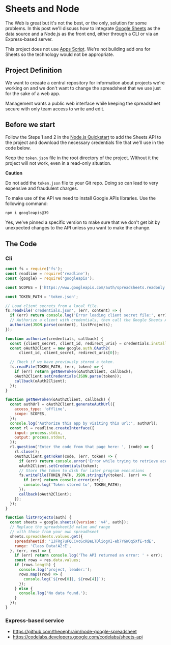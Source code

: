 # Sheets and Node

The Web is great but it's not the best, or the only, solution for some problems. In this post we'll discuss how to integrate [Google Sheets](https://www.google.com/sheets/about/) as the data source and a Node.js as the front end, either through a CLI or via an Express-based server.

This project does not use [Apps Script](https://developers.google.com/apps-script/). We're not building add ons for Sheets so the technology would not be appropriate.

## Project Definition

We want to creaate a central repository for information about projects we're working on and we don't want to change the spreadsheet that we use just for the sake of a web app.

Management wants a public web interface while keeping the spreadsheet secure with only team access to write and edit.

## Before we start


Follow the Steps 1 and 2 in the [Node.js Quickstart](https://developers.google.com/sheets/api/quickstart/nodejs) to add the Sheets API to the project and download the necessary credentials file that we'll use in the code below.

Keep the `token.json` file in the root directory of the project. WIthout it the project will not work, even in a read-only situation.

<div class="message danger">
  <p><strong>Caution</strong></p>
  <p>Do not add the <code>token.json</code> file to your Git repo. Doing so can lead to very expensive and fraudulent charges.</p>
</div>

To make use of the API we need to install Google APIs libraries. Use the following command:

```bash
npm i googleapis@39
```

Yes, we've pinned a specific version to make sure that we don't get bit by unexpected changes to the API unless you want to make the change.

## The Code



### Cli


```js
const fs = require('fs');
const readline = require('readline');
const {google} = require('googleapis');
```

```js
const SCOPES = ['https://www.googleapis.com/auth/spreadsheets.readonly'];

const TOKEN_PATH = 'token.json';
```

```js
// Load client secrets from a local file.
fs.readFile('credentials.json', (err, content) => {
  if (err) return console.log('Error loading client secret file:', err);
  // Authorize a client with credentials, then call the Google Sheets API.
  authorize(JSON.parse(content), listProjects);
});

function authorize(credentials, callback) {
  const {client_secret, client_id, redirect_uris} = credentials.installed;
  const oAuth2Client = new google.auth.OAuth2(
      client_id, client_secret, redirect_uris[0]);

  // Check if we have previously stored a token.
  fs.readFile(TOKEN_PATH, (err, token) => {
    if (err) return getNewToken(oAuth2Client, callback);
    oAuth2Client.setCredentials(JSON.parse(token));
    callback(oAuth2Client);
  });
}

function getNewToken(oAuth2Client, callback) {
  const authUrl = oAuth2Client.generateAuthUrl({
    access_type: 'offline',
    scope: SCOPES,
  });
  console.log('Authorize this app by visiting this url:', authUrl);
  const rl = readline.createInterface({
    input: process.stdin,
    output: process.stdout,
  });
  rl.question('Enter the code from that page here: ', (code) => {
    rl.close();
    oAuth2Client.getToken(code, (err, token) => {
      if (err) return console.error('Error while trying to retrieve access token', err);
      oAuth2Client.setCredentials(token);
      // Store the token to disk for later program executions
      fs.writeFile(TOKEN_PATH, JSON.stringify(token), (err) => {
        if (err) return console.error(err);
        console.log('Token stored to', TOKEN_PATH);
      });
      callback(oAuth2Client);
    });
  });
}
```

```js
function listProjects(auth) {
  const sheets = google.sheets({version: 'v4', auth});
  // Replace the spreadsheetId value and range
  // with those from your own spreadhseet
  sheets.spreadsheets.values.get({
    spreadsheetId: '1JFRg7uFQCCvcGcRBeLTDliogVI-eb7YGWOq5XfE-tdE',
    range: 'Class Data!A2:E',
  }, (err, res) => {
    if (err) return console.log('The API returned an error: ' + err);
    const rows = res.data.values;
    if (rows.length) {
      console.log('project, leader:');
      rows.map((row) => {
        console.log(`${row[0]}, ${row[4]}`);
      });
    } else {
      console.log('No data found.');
    }
  });
}
```


### Express-based service

* <https://github.com/theoephraim/node-google-spreadsheet>
* <https://codelabs.developers.google.com/codelabs/sheets-api>
